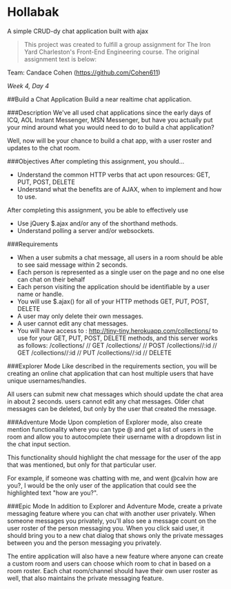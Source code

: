 # Hollabak
A simple CRUD-dy chat application built with ajax

>This project was created to fulfill a group assignment for The Iron Yard Charleston's Front-End Engineering course. The original assignment text is below:

Team:
Candace Cohen (https://github.com/Cohen611)


*Week 4, Day 4*

##Build a Chat Application
Build a near realtime chat application.

###Description
We've all used chat applications since the early days of ICQ, AOL Instant Messenger, MSN Messenger, but have you actually put your mind around what you would need to do to build a chat application?

Well, now will be your chance to build a chat app, with a user roster and updates to the chat room.

###Objectives
After completing this assignment, you should…

* Understand the common HTTP verbs that act upon resources: GET, PUT, POST, DELETE
* Understand what the benefits are of AJAX, when to implement and how to use.

After completing this assignment, you be able to effectively use

* Use jQuery $.ajax and/or any of the shorthand methods.
* Understand polling a server and/or websockets.

###Requirements
* When a user submits a chat message, all users in a room should be able to see said message within 2 seconds.
* Each person is represented as a single user on the page and no one else can chat on their behalf
* Each person visiting the application should be identifiable by a user name or handle.
* You will use $.ajax() for all of your HTTP methods GET, PUT, POST, DELETE
* A user may only delete their own messages.
* A user cannot edit any chat messages.
* You will have access to : http://tiny-tiny.herokuapp.com/collections/<collectionName> to use for your GET, PUT, POST, DELETE methods, and this server works as follows:
/collections/<collectionName>     // GET
/collections/<collectionName>     // POST
/collections/<collectionName>/:id // GET
/collections/<collectionName>/:id // PUT
/collections/<collectionName>/:id // DELETE

###Explorer Mode
Like described in the requirements section, you will be creating an online chat application that can host multiple users that have unique usernames/handles.

All users can submit new chat messages which should update the chat area in about 2 seconds. users cannot edit any chat messages. Older chat messages can be deleted, but only by the user that created the message.

###Adventure Mode
Upon completion of Explorer mode, also create mention functionality where you can type @ and get a list of users in the room and allow you to autocomplete their username with a dropdown list in the chat input section.

This functionality should highlight the chat message for the user of the app that was mentioned, but only for that particular user.

For example, if someone was chatting with me, and went @calvin how are you?, I would be the only user of the application that could see the highlighted text "how are you?".

###Epic Mode
In addition to Explorer and Adventure Mode, create a private messaging feature where you can chat with another user privately. When someone messages you privately, you'll also see a message count on the user roster of the person messaging you. When you click said user, it should bring you to a new chat dialog that shows only the private messages between you and the person messaging you privately.

The entire application will also have a new feature where anyone can create a custom room and users can choose which room to chat in based on a room roster. Each chat room/channel should have their own user roster as well, that also maintains the private messaging feature.


